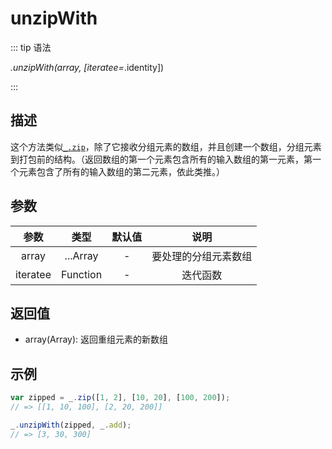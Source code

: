 # unzipWith

::: tip 语法

_.unzipWith(array, [iteratee=_.identity])

:::

## 描述

这个方法类似[`_.zip`](/Array/zip)，除了它接收分组元素的数组，并且创建一个数组，分组元素到打包前的结构。（返回数组的第一个元素包含所有的输入数组的第一元素，第一个元素包含了所有的输入数组的第二元素，依此类推。）

## 参数

|   参数   |   类型   | 默认值 |         说明         |
| :------: | :------: | :----: | :------------------: |
|  array   | ...Array |   -    | 要处理的分组元素数组 |
| iteratee | Function |   -    |       迭代函数       |

## 返回值

+ array(Array): 返回重组元素的新数组

## 示例

```js
var zipped = _.zip([1, 2], [10, 20], [100, 200]);
// => [[1, 10, 100], [2, 20, 200]]

_.unzipWith(zipped, _.add);
// => [3, 30, 300]
```
